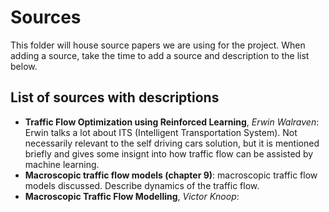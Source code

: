 # Sources

This folder will house source papers we are using for the project. When adding a source, take the time to add a source and description to the list below.

## List of sources with descriptions
+ **Traffic Flow Optimization using Reinforced Learning**, *Erwin Walraven*: Erwin talks a lot about ITS (Intelligent Transportation System). Not necessarily relevant to the self driving cars solution, but it is mentioned briefly and gives some insignt into how traffic flow can be assisted by machine learning.
+ **Macroscopic traffic flow models (chapter 9)**: macroscopic traffic flow models discussed. Describe dynamics of the traffic flow. 
+ **Macroscopic Traffic Flow Modelling**, *Victor Knoop*:
